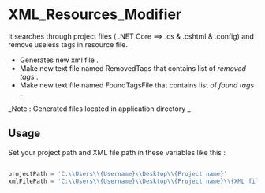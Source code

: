 # XML_Resources_Modifier
It searches through project files ( .NET Core  ==> .cs &amp; .cshtml &amp; .config) and remove useless tags in resource file.

- Generates new xml file .
- Make new text file named RemovedTags that contains list of _removed tags_ .
- Make new text file named FoundTagsFile that contains list of _found tags_ .

_Note : Generated files located in application directory _


## Usage
Set your project path and XML file path in these variables like this :


```python

projectPath = 'C:\\Users\\{Username}\\Desktop\\{Project name}'
xmlFilePath = 'C:\\Users\\{Username}\\Desktop\\{Project name}\\{XML file}'
